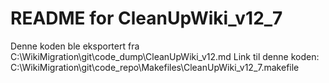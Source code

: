 # README for CleanUpWiki_v12_7
Denne koden ble eksportert fra C:\WikiMigration\git\code_dump\CleanUpWiki_v12.md
Link til denne koden: C:\WikiMigration\git\code_repo\Makefiles\CleanUpWiki_v12_7.makefile
